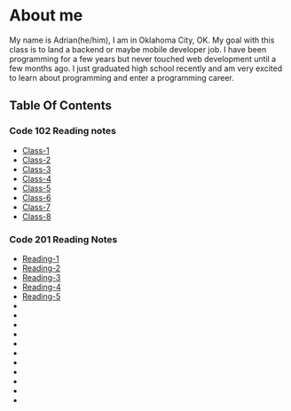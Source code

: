 # About me

My name is Adrian(he/him), I am in Oklahoma City, OK. My goal with this class is to land a backend or maybe mobile developer job. I have been programming for a few years but never touched web development until a few months ago. I just graduated high school recently and am very excited to learn about programming and enter a programming career.

## Table Of Contents

### Code 102 Reading notes
- [Class-1](102/class1.md)
- [Class-2](102/class2.md)
- [Class-3](102/class3.md)
- [Class-4](102/class4.md)
- [Class-5](102/class5.md)
- [Class-6](102/class6.md)
- [Class-7](102/class7.md)
- [Class-8](102/class8.md)

### Code 201 Reading Notes
- [Reading-1](201/reading1.md)
- [Reading-2](201/reading2.md)
- [Reading-3](201/reading3.md)
- [Reading-4](201/reading4.md)
- [Reading-5](201/reading5.md)
- []()
- []()
- []()
- []()
- []()
- []()
- []()
- []()
- []()
- []()
- []()
